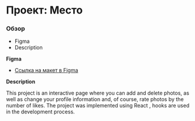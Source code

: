 # Проект: Место

### Обзор

* Figma
* Description

**Figma**

* [Ссылка на макет в Figma](https://www.figma.com/file/2cn9N9jSkmxD84oJik7xL7/JavaScript.-Sprint-4?node-id=0%3A1)

**Description**

This project is an interactive page where you can add and delete photos, as well as change your profile information and, of course, rate photos by the number of likes. The project was implemented using React , hooks are used in the development process.
